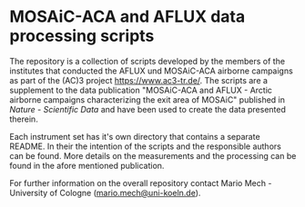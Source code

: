 
# MOSAiC-ACA and AFLUX data processing scripts

The repository is a collection of scripts developed by the members of the institutes that conducted the AFLUX und MOSAiC-ACA airborne campaigns as part of the (AC)3 project <https://www.ac3-tr.de/>. The scripts are a supplement to the data publication "MOSAiC-ACA and AFLUX - Arctic airborne campaigns characterizing the exit area of MOSAiC" published in *Nature - Scientific Data* and have been used to create the data presented therein. 

Each instrument set has it's own directory that contains a separate README. In their the intention of the scripts and the responsible authors can be found. More details on the measurements and the processing can be found in the afore mentioned publication.

For further information on the overall repository contact Mario Mech - University of Cologne (mario.mech@uni-koeln.de).
